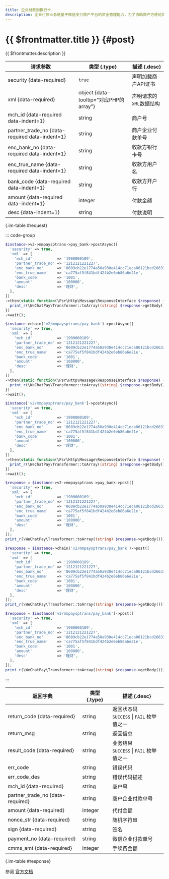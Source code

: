 ```yaml
---
title: 企业付款到银行卡
description: 企业付款业务是基于微信支付商户平台的资金管理能力，为了协助商户方便地实现企业向银行卡付款，针对部分有开发能力的商户，提供通过API完成企业付款到银行卡的功能。
---
```


# {{ $frontmatter.title }} {#post}

{{ $frontmatter.description }}

| 请求参数 | 类型 {.type} | 描述 {.desc}
| --- | --- | ---
| security {data-required} | `true` | 声明加载商户API证书
| xml {data-required} | object {data-tooltip="对应PHP的array"} | 声明请求的`XML`数据结构
| mch_id {data-required data-indent=1} | string | 商户号
| partner_trade_no {data-required data-indent=1} | string | 商户企业付款单号
| enc_bank_no {data-required data-indent=1} | string | 收款方银行卡号
| enc_true_name {data-required data-indent=1} | string | 收款方用户名
| bank_code {data-required data-indent=1} | string | 收款方开户行
| amount {data-required data-indent=1} | integer | 付款金额
| desc {data-indent=1} | string | 付款说明

{.im-table #request}

::: code-group

```php [异步纯链式]
$instance->v2->mmpaysptrans->pay_bank->postAsync([
  'security' => true,
  'xml' => [
    'mch_id'           => '1900000109',
    'partner_trade_no' => '1212121221227',
    'enc_bank_no'      => '8609cb22e1774a50a930e414cc71eca06121bcd266335cda230d24a7886a8d9f',
    'enc_true_name'    => 'ca775af5f841bdf424b2e6eb86a6e21e',
    'bank_code'        => '1001',
    'amount'           => '100000',
    'desc'             => '理财',
  ],
])
->then(static function(\Psr\Http\Message\ResponseInterface $response) {
  print_r(\WeChatPay\Transformer::toArray((string) $response->getBody()));
})
->wait();
```

```php [异步声明式]
$instance->chain('v2/mmpaysptrans/pay_bank')->postAsync([
  'security' => true,
  'xml' => [
    'mch_id'           => '1900000109',
    'partner_trade_no' => '1212121221227',
    'enc_bank_no'      => '8609cb22e1774a50a930e414cc71eca06121bcd266335cda230d24a7886a8d9f',
    'enc_true_name'    => 'ca775af5f841bdf424b2e6eb86a6e21e',
    'bank_code'        => '1001',
    'amount'           => '100000',
    'desc'             => '理财',
  ],
])
->then(static function(\Psr\Http\Message\ResponseInterface $response) {
  print_r(\WeChatPay\Transformer::toArray((string) $response->getBody()));
})
->wait();
```

```php [异步属性式]
$instance['v2/mmpaysptrans/pay_bank']->postAsync([
  'security' => true,
  'xml' => [
    'mch_id'           => '1900000109',
    'partner_trade_no' => '1212121221227',
    'enc_bank_no'      => '8609cb22e1774a50a930e414cc71eca06121bcd266335cda230d24a7886a8d9f',
    'enc_true_name'    => 'ca775af5f841bdf424b2e6eb86a6e21e',
    'bank_code'        => '1001',
    'amount'           => '100000',
    'desc'             => '理财',
  ],
])
->then(static function(\Psr\Http\Message\ResponseInterface $response) {
  print_r(\WeChatPay\Transformer::toArray((string) $response->getBody()));
})
->wait();
```

```php [同步纯链式]
$response = $instance->v2->mmpaysptrans->pay_bank->post([
  'security' => true,
  'xml' => [
    'mch_id'           => '1900000109',
    'partner_trade_no' => '1212121221227',
    'enc_bank_no'      => '8609cb22e1774a50a930e414cc71eca06121bcd266335cda230d24a7886a8d9f',
    'enc_true_name'    => 'ca775af5f841bdf424b2e6eb86a6e21e',
    'bank_code'        => '1001',
    'amount'           => '100000',
    'desc'             => '理财',
  ],
]);
print_r(\WeChatPay\Transformer::toArray((string) $response->getBody()));
```

```php [同步声明式]
$response = $instance->chain('v2/mmpaysptrans/pay_bank')->post([
  'security' => true,
  'xml' => [
    'mch_id'           => '1900000109',
    'partner_trade_no' => '1212121221227',
    'enc_bank_no'      => '8609cb22e1774a50a930e414cc71eca06121bcd266335cda230d24a7886a8d9f',
    'enc_true_name'    => 'ca775af5f841bdf424b2e6eb86a6e21e',
    'bank_code'        => '1001',
    'amount'           => '100000',
    'desc'             => '理财',
  ],
]);
print_r(\WeChatPay\Transformer::toArray((string) $response->getBody()));
```

```php [同步属性式]
$response = $instance['v2/mmpaysptrans/pay_bank']->post([
  'security' => true,
  'xml' => [
    'mch_id'           => '1900000109',
    'partner_trade_no' => '1212121221227',
    'enc_bank_no'      => '8609cb22e1774a50a930e414cc71eca06121bcd266335cda230d24a7886a8d9f',
    'enc_true_name'    => 'ca775af5f841bdf424b2e6eb86a6e21e',
    'bank_code'        => '1001',
    'amount'           => '100000',
    'desc'             => '理财',
  ],
]);
print_r(\WeChatPay\Transformer::toArray((string) $response->getBody()));
```

:::

| 返回字典 | 类型 {.type} | 描述 {.desc}
| --- | --- | ---
| return_code {data-required} | string | 返回状态码<br/>`SUCCESS` \| `FAIL` 枚举值之一
| return_msg | string | 返回信息
| result_code {data-required} | string | 业务结果<br/>`SUCCESS` \| `FAIL` 枚举值之一
| err_code | string | 错误代码
| err_code_des | string | 错误代码描述
| mch_id {data-required} | string | 商户号
| partner_trade_no {data-required} | string | 商户企业付款单号
| amount {data-required} | integer | 代付金额
| nonce_str {data-required} | string | 随机字符串
| sign {data-required} | string | 签名
| payment_no {data-required} | string | 微信企业付款单号
| cmms_amt {data-required} | integer | 手续费金额

{.im-table #response}

参阅 [官方文档](https://pay.weixin.qq.com/wiki/doc/api/tools/mch_pay.php?chapter=24_2)
